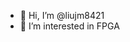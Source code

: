 - 👋 Hi, I’m @liujm8421
- 👀 I’m interested in FPGA


<!---
liujm8421/liujm8421 is a ✨ special ✨ repository because its `README.md` (this file) appears on your GitHub profile.
You can click the Preview link to take a look at your changes.
--->
